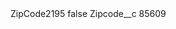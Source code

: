 <?xml version="1.0" encoding="UTF-8"?>
<CustomMetadata xmlns="http://soap.sforce.com/2006/04/metadata" xmlns:xsi="http://www.w3.org/2001/XMLSchema-instance" xmlns:xsd="http://www.w3.org/2001/XMLSchema">
    <label>ZipCode2195</label>
    <protected>false</protected>
    <values>
        <field>Zipcode__c</field>
        <value xsi:type="xsd:string">85609</value>
    </values>
</CustomMetadata>
